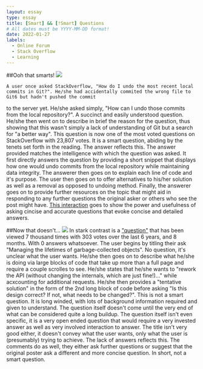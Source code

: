 ```yaml
---
layout: essay
type: essay
title: [Smart] && [!Smart] Questions
# All dates must be YYYY-MM-DD format!
date: 2022-01-27
labels:
  - Online Forum
  - Stack Overflow
  - Learning
---
```


##Ooh that smarts!
<img class="ui tiny left circular floated image" src="https://miro.medium.com/max/885/1*uc89vQwNgfqctnZg9PMfxA.png">

	A user once asked StackOverflow, "How do I undo the most recent local commits in Git?". He/she had accidentally commited the wrong file to Git6 but hadn't pushed the commit
to the server yet. He/she asked simply, "How can I undo those commits from the local repository?". A succinct and easily understood question. He/she then went on to describe in brief the 
reason for the question, thus showing that this wasn't simply a lack of understanding of Git but a search for "a better way". 
	This question is now one of the most voted questions on StackOverflow with 23,807 votes. It is a smart question, abiding by the tenets set forth in the reading. The answer reflects this.
The answer provided matches the intelligence with which the question was asked. It first directly answers the question by providing a short snippet that displays how one would undo commits from the local repository
while maintaining data integrity. The answerer then goes on to explain each line of code and it's purpose. The user then goes on to offer alternatives to his/her solution as well as a removal as opposed to undoing method. 
Finally, the answerer goes on to provide further resources on the topic that might aid in responding to any further questions the original asker or others who see the post might have. 
	[This interaction](https://stackoverflow.com/questions/927358/how-do-i-undo-the-most-recent-local-commits-in-git) goes to show the power and usefulness of asking cincise and accurate questions that evoke concise and detailed answers. 

##Now that doesn't...
<img class="ui tiny left circular floated image" src="https://media-cldnry.s-nbcnews.com/image/upload/newscms/2020_02/1526900/stupid-questions-diner-today-main-200109.jpg">
	In stark contrast is a ["question"](https://stackoverflow.com/questions/927358/how-do-i-undo-the-most-recent-local-commits-in-git) that has been viewed 7 thousand times with 303 votes over the last 6 years, and 8 months. With 0 answers whatsoever. The user begins by 
titling their ask "Managing the lifetimes of garbage-collected objects". No question, it's unclear what the user wants. He/she then goes on to describe what he/she is doing via large blocks of code
that take up more than a full page and require a couple scrolles to see. He/she states that he/she wants to "rework the API (without changing the internals, which are just fine!)..." while acxcounting for additional requests.
He/she then provides a "tentative solution" in the form of the 2nd long block of code before asking "Is this design correct? If not, what needs to be changed?". 
This is not a smart question. It is long winded, with lots of background information required and given to understand. The question itself doesn't come until the very end of what 
can be considered quite a long buildup. The question itself isn't even specific, it is a very open ended question that would require a very invested answer as well as very involved 
interaction to answer. The title isn't very good either, it doesn't convey what the user wants, only what the user is (presumably) trying to achieve. 
The lack of answers reflects this. The comments do as well, they either ask further questions or suggest that the original poster ask a different and more concise question. 
In short, not a smart question. 
